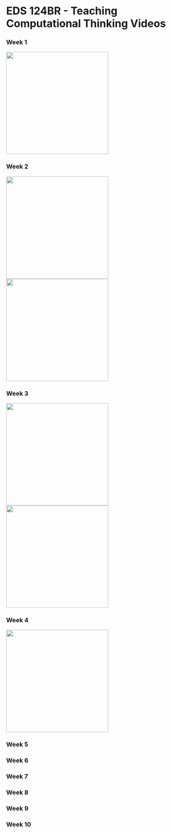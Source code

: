 # EDS 124BR - Teaching Computational Thinking Videos

### Week 1
<a href="https://youtu.be/qQUIAXceEC8">
    <img width="275" src="https://github.com/kevinlee-2000/EDS-124BR-Teaching-Computational-Thinking/blob/main/thumbnails/Sequencing_PB.png"/>
</a>

### Week 2
<a href="https://youtu.be/ZYYYJqG50I8">
    <img width="275" src="https://github.com/kevinlee-2000/EDS-124BR-Teaching-Computational-Thinking/blob/main/thumbnails/Repeats_PB.png"/>
</a>

<a href="https://youtu.be/wqV72vyNneA">
    <img width="275" src="https://github.com/kevinlee-2000/EDS-124BR-Teaching-Computational-Thinking/blob/main/thumbnails/Repeats_Animal_Parade_PB.png"/>
</a>

### Week 3
<a href="https://youtu.be/1QPX2J4V8lwA">
    <img width="275" src="https://github.com/kevinlee-2000/EDS-124BR-Teaching-Computational-Thinking/blob/main/thumbnails/Nested_Repeats_PB.png"/>
</a>

<a href="https://youtu.be/HwOKDcHl8cs">
    <img width="275" src="https://github.com/kevinlee-2000/EDS-124BR-Teaching-Computational-Thinking/blob/main/thumbnails/Events_PB.png"/>
</a>

### Week 4
<a href="https://youtu.be/F2FQXcVk00c">
    <img width="275" src="https://github.com/kevinlee-2000/EDS-124BR-Teaching-Computational-Thinking/blob/main/thumbnails/Variables_PB.png"/>
</a>

### Week 5

### Week 6

### Week 7

### Week 8

### Week 9

### Week 10

<!-- Comments -->
<!-- Source for image with play button overlay https://fbutube.com/add-play-button-to-image --> 
